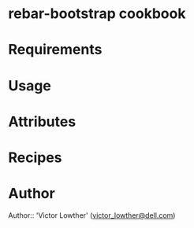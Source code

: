 # rebar-bootstrap cookbook

# Requirements

# Usage

# Attributes

# Recipes

# Author

Author:: 'Victor Lowther' (victor_lowther@dell.com)
